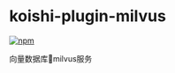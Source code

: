 # koishi-plugin-milvus

[![npm](https://img.shields.io/npm/v/koishi-plugin-milvus?style=flat-square)](https://www.npmjs.com/package/koishi-plugin-milvus)

向量数据库milvus服务
